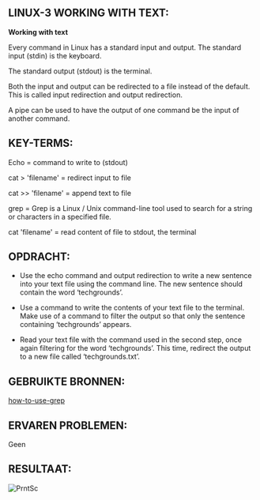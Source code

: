 ## LINUX-3 WORKING WITH TEXT:

**Working with text**

Every command in Linux has a standard input and output.
The standard input (stdin) is the keyboard.

The standard output (stdout) is the terminal.

Both the input and output can be redirected to a file instead of the default. This is called input redirection and output redirection.

A pipe can be used to have the output of one command be the input of another command.


## KEY-TERMS:

Echo = command to write to (stdout)

cat > 'filename' = redirect input to file

cat >> 'filename' = append text to file

grep = Grep is a Linux / Unix command-line tool used to search for a string or characters in a specified file.

cat 'filename' = read content of file to stdout, the terminal


## OPDRACHT:

* Use the echo command and output redirection to write a new sentence into your text
file using the command line. The new sentence should contain the word ‘techgrounds’.

* Use a command to write the contents of your text file to the terminal. Make use of a
command to filter the output so that only the sentence containing ‘techgrounds’ appears.

* Read your text file with the command used in the second step, once again filtering   for the word   ‘techgrounds’. This time, redirect the output to a new file called ‘techgrounds.txt’.


## GEBRUIKTE BRONNEN:

[how-to-use-grep](https://phoenixnap.com/kb/grep-command-linux-unix-examples)


## ERVAREN PROBLEMEN:

Geen

## RESULTAAT:
![PrntSc]()

